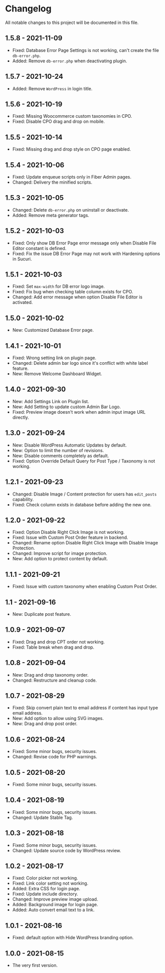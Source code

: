 # Changelog

All notable changes to this project will be documented in this file.

## 1.5.8 - 2021-11-09

* Fixed: Database Error Page Settings is not working, can't create the file `db-error.php`.
* Added: Remove `db-error.php` when deactivating plugin.

## 1.5.7 - 2021-10-24

* Added: Remove `WordPress` in login title.

## 1.5.6 - 2021-10-19

* Fixed: Missing Woocommerce custom taxonomies in CPO.
* Fixed: Disable CPO drag and drop on mobile.

## 1.5.5 - 2021-10-14

* Fixed: Missing drag and drop style on CPO page enabled.

## 1.5.4 - 2021-10-06

* Fixed: Update enqueue scripts only in Fiber Admin pages.
* Changed: Delivery the minified scripts.

## 1.5.3 - 2021-10-05

* Changed: Delete `db-error.php` on uninstall or deactivate.
* Added: Remove meta generator tags.

## 1.5.2 - 2021-10-03

* Fixed: Only show DB Error Page error message only when Disable File Editor constant is defined.
* Fixed: Fix the issue DB Error Page may not work with Hardening options in Sucuri.

## 1.5.1 - 2021-10-03

* Fixed: Set `max-width` for DB error logo image.
* Fixed: Fix bug when checking table column exists for CPO.
* Changed: Add error message when option Disable File Editor is activated.

## 1.5.0 - 2021-10-02

* New: Customized Database Error page.

## 1.4.1 - 2021-10-01

* Fixed: Wrong setting link on plugin page.
* Changed: Delete admin bar logo since it's conflict with white label feature.
* New: Remove Welcome Dashboard Widget.

## 1.4.0 - 2021-09-30

* New: Add Settings Link on Plugin list.
* New: Add Setting to update custom Admin Bar Logo.
* Fixed: Preview image doesn't work when admin input image URL directly.

## 1.3.0 - 2021-09-24

* New: Disable WordPress Automatic Updates by default.
* New: Option to limit the number of revisions.
* New: Disable comments completely as default.
* Fixed: Option Override Default Query for Post Type / Taxonomy is not working.

## 1.2.1 - 2021-09-23

* Changed: Disable Image / Content protection for users has `edit_posts` capability.
* Fixed: Check column exists in database before adding the new one.

## 1.2.0 - 2021-09-22

* Fixed: Option Disable Right Click Image is not working.
* Fixed: Issue with Custom Post Order feature in backend.
* Changed: Rename option Disable Right Click Image with Disable Image Protection.
* Changed: Improve script for image protection.
* New: Add option to protect content by default.

## 1.1.1 - 2021-09-21

* Fixed: Issue with custom taxonomy when enabling Custom Post Order.

## 1.1 - 2021-09-16

* New: Duplicate post feature.

## 1.0.9 - 2021-09-07

* Fixed: Drag and drop CPT order not working.
* Fixed: Table break when drag and drop.

## 1.0.8 - 2021-09-04

* New: Drag and drop taxonomy order.
* Changed: Restructure and cleanup code.

## 1.0.7 - 2021-08-29

* Fixed: Skip convert plain text to email address if content has input type email address.
* New: Add option to allow using SVG images.
* New: Drag and drop post order.

## 1.0.6 - 2021-08-24

* Fixed: Some minor bugs, security issues.
* Changed: Revise code for PHP warnings.

## 1.0.5 - 2021-08-20

* Fixed: Some minor bugs, security issues.

## 1.0.4 - 2021-08-19

* Fixed: Some minor bugs, security issues.
* Changed: Update Stable Tag.

## 1.0.3 - 2021-08-18

* Fixed: Some minor bugs, security issues.
* Changed: Update source code by WordPress review.

## 1.0.2 - 2021-08-17

* Fixed: Color picker not working.
* Fixed: Link color setting not working.
* Added: Extra CSS for login page.
* Fixed: Update include directory.
* Changed: Improve preview image upload.
* Added: Background image for login page.
* Added: Auto convert email text to a link.

## 1.0.1 - 2021-08-16

* Fixed: default option with Hide WordPress branding option.

## 1.0.0 - 2021-08-15

* The very first version.